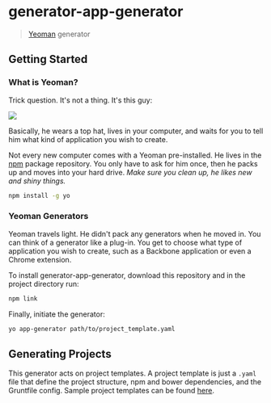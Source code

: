 # generator-app-generator

> [Yeoman](http://yeoman.io) generator


## Getting Started

### What is Yeoman?

Trick question. It's not a thing. It's this guy:

![](http://i.imgur.com/JHaAlBJ.png)

Basically, he wears a top hat, lives in your computer, and waits for you to tell him what kind of application you wish to create.

Not every new computer comes with a Yeoman pre-installed. He lives in the [npm](https://npmjs.org) package repository. You only have to ask for him once, then he packs up and moves into your hard drive. *Make sure you clean up, he likes new and shiny things.*

```bash
npm install -g yo
```

### Yeoman Generators

Yeoman travels light. He didn't pack any generators when he moved in. You can think of a generator like a plug-in. You get to choose what type of application you wish to create, such as a Backbone application or even a Chrome extension.

To install generator-app-generator, download this repository and in the project directory run:
```bash
npm link
```

Finally, initiate the generator:

```bash
yo app-generator path/to/project_template.yaml
```

## Generating Projects

This generator acts on project templates. 
A project template is just a `.yaml` file that define the project structure, npm and bower dependencies, and the Gruntfile config.
Sample project templates can be found [here](https://github.com/patrickhulce/app-scaffolding). 
 